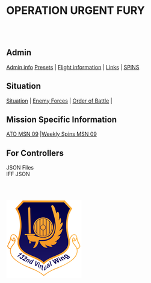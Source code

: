 # OPERATION URGENT FURY

<br>
<br>






## Admin
[Admin info]([ATO](/OPUF-Brief/Docs/Admin/Admin.html)) [Presets](/Docs/Presets.md)  | [Flight information](/Docs/Flights.md) | [Links](/Docs/Links.md) | [SPINS](/Docs/SPINS.md)

## Situation
[Situation](/Docs/Situation.md) |  [Enemy Forces](/Docs/Enemy.md)  |  [Order of Battle](/Docs/OOB.md) |

## Mission Specific Information
[ATO MSN 09](/Docs/ATO_09.md) |[Weekly Spins MSN 09](/Docs/SPINS_09.md)

## For Controllers
JSON Files <br>
IFF JSON





<br>
<br>




![132nd Logo](/Images/132ndLogosmall.png)
